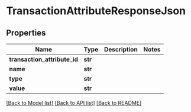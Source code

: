 # TransactionAttributeResponseJson

## Properties
Name | Type | Description | Notes
------------ | ------------- | ------------- | -------------
**transaction_attribute_id** | **str** |  | 
**name** | **str** |  | 
**type** | **str** |  | 
**value** | **str** |  | 

[[Back to Model list]](../README.md#documentation-for-models) [[Back to API list]](../README.md#documentation-for-api-endpoints) [[Back to README]](../README.md)


